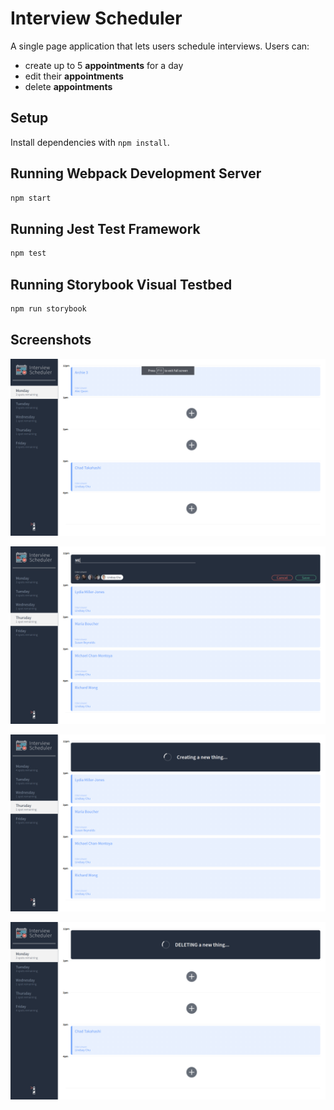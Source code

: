 # Interview Scheduler

A single page application that lets users schedule interviews. Users can:
- create up to 5 **appointments** for a day
- edit their **appointments**
- delete **appointments**

## Setup

Install dependencies with `npm install`.

## Running Webpack Development Server

```sh
npm start
```

## Running Jest Test Framework

```sh
npm test
```

## Running Storybook Visual Testbed

```sh
npm run storybook
```
## Screenshots
!["Monday"](https://github.com/ninjabattler/scheduler/blob/master/docs/Monday.png?raw=true)

!["New"](https://github.com/ninjabattler/scheduler/blob/master/docs/New.png?raw=true)

!["Creating"](https://github.com/ninjabattler/scheduler/blob/master/docs/Creating.png?raw=true)

!["Deleting"](https://github.com/ninjabattler/scheduler/blob/master/docs/Deleting.png?raw=true)